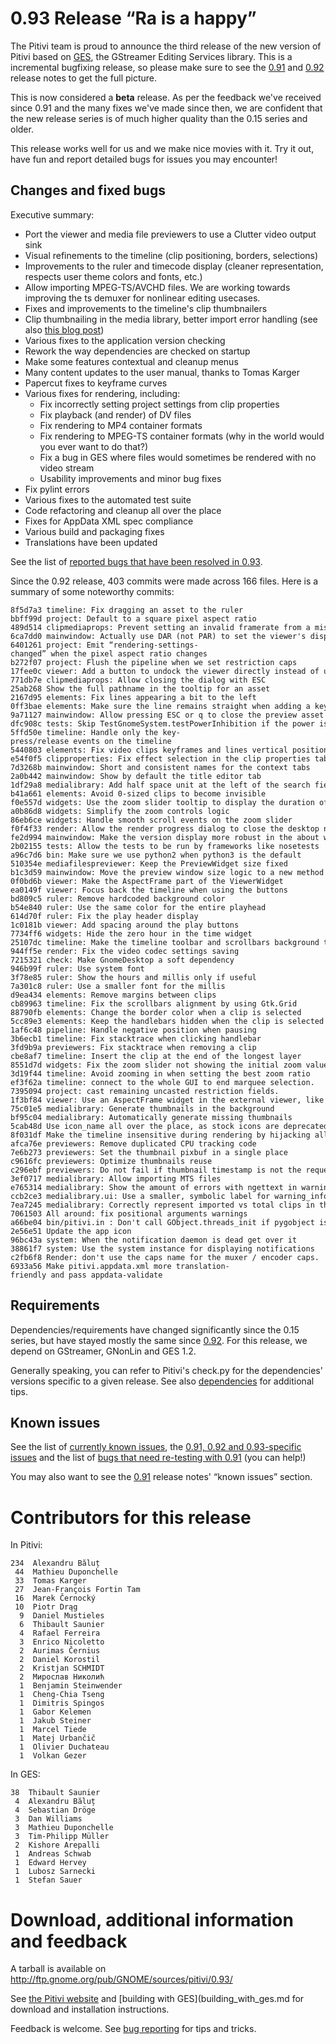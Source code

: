 # 0.93 Release “Ra is a happy”

The Pitivi team is proud to announce the third release of the new
version of Pitivi based on [GES](GES.md), the GStreamer Editing
Services library. This is a incremental bugfixing release, so please
make sure to see the [0.91](releases/0.91.md) and [0.92](releases/0.92.md)
release notes to get the full picture.

This is now considered a **beta** release. As per the feedback we've
received since 0.91 and the many fixes we've made since then, we are
confident that the new release series is of much higher quality than the
0.15 series and older.

This release works well for us and we make nice movies with it. Try it
out, have fun and report detailed bugs for issues you may encounter!

## Changes and fixed bugs

Executive summary:

-   Port the viewer and media file previewers to use a Clutter video
    output sink
-   Visual refinements to the timeline (clip positioning, borders,
    selections)
-   Improvements to the ruler and timecode display (cleaner
    representation, respects user theme colors and fonts, etc.)
-   Allow importing MPEG-TS/AVCHD files. We are working towards
    improving the ts demuxer for nonlinear editing usecases.
-   Fixes and improvements to the timeline's clip thumbnailers
-   Clip thumbnailing in the media library, better import error handling
    (see also [this blog
    post](http://jeff.ecchi.ca/blog/2014/01/04/scratching-some-media-library-itches/))
-   Various fixes to the application version checking
-   Rework the way dependencies are checked on startup
-   Make some features contextual and cleanup menus
-   Many content updates to the user manual, thanks to Tomas Karger
-   Papercut fixes to keyframe curves
-   Various fixes for rendering, including:
    -   Fix incorrectly setting project settings from clip properties
    -   Fix playback (and render) of DV files
    -   Fix rendering to MP4 container formats
    -   Fix rendering to MPEG-TS container formats (why in the world
        would you ever want to do that?)
    -   Fix a bug in GES where files would sometimes be rendered with no
        video stream
    -   Usability improvements and minor bug fixes
-   Fix pylint errors
-   Various fixes to the automated test suite
-   Code refactoring and cleanup all over the place
-   Fixes for AppData XML spec compliance
-   Various build and packaging fixes
-   Translations have been updated

See the list of [reported bugs that have been resolved in
0.93](https://bugzilla.gnome.org/buglist.cgi?product=pitivi;target_milestone=0.93).

Since the 0.92 release, 403 commits were made across 166 files. Here is
a summary of some noteworthy commits:

```
8f5d7a3 timeline: Fix dragging an asset to the ruler
bbff99d project: Default to a square pixel aspect ratio
489d514 clipmediaprops: Prevent setting an invalid framerate from a misdetected clip
6ca7dd0 mainwindow: Actually use DAR (not PAR) to set the viewer's display aspect ratio
6401261 project: Emit “rendering-settings-changed” when the pixel aspect ratio changes
b272f07 project: Flush the pipeline when we set restriction caps
17fee0c viewer: Add a button to undock the viewer directly instead of using menu actions
771db7e clipmediaprops: Allow closing the dialog with ESC
25ab268 Show the full pathname in the tooltip for an asset
2167d95 elements: Fix lines appearing a bit to the left
0ff3bae elements: Make sure the line remains straight when adding a keyframe when clicked
9a71127 mainwindow: Allow pressing ESC or q to close the preview asset window
dfc908c tests: Skip TestGnomeSystem.testPowerInhibition if the power is inhibited
5ffd50e timeline: Handle only the key-press/release events on the timeline
5440803 elements: Fix video clips keyframes and lines vertical position
e54f0f5 clipproperties: Fix effect selection in the clip properties tab
7d3268b mainwindow: Short and consistent names for the context tabs
2a0b442 mainwindow: Show by default the title editor tab
1df29a8 medialibrary: Add half space unit at the left of the search field
b41a661 elements: Avoid 0-sized clips to become invisible
f0e557d widgets: Use the zoom slider tooltip to display the duration of the displayed timeline
a0b86d8 widgets: Simplify the zoom controls logic
86eb6ce widgets: Handle smooth scroll events on the zoom slider
f0f4f33 render: Allow the render progress dialog to close the desktop notification
fe2d994 mainwindow: Make the version display more robust in the about window
2b02155 tests: Allow the tests to be run by frameworks like nosetests
a96c7d6 bin: Make sure we use python2 when python3 is the default
510354e mediafilespreviewer: Keep the PreviewWidget size fixed
b1c3d59 mainwindow: Move the preview window size logic to a new method
0f0bd6b viewer: Make the AspectFrame part of the ViewerWidget
ea0149f viewer: Focus back the timeline when using the buttons
bd809c5 ruler: Remove hardcoded background color
b54e840 ruler: Use the same color for the entire playhead
614d70f ruler: Fix the play header display
1c0181b viewer: Add spacing around the play buttons
7734ff6 widgets: Hide the zero hour in the time widget
25107dc timeline: Make the timeline toolbar and scrollbars background transparent
944ff5e render: Fix the video codec settings saving
7215321 check: Make GnomeDesktop a soft dependency
946b99f ruler: Use system font
3f78e85 ruler: Show the hours and millis only if useful
7a301c8 ruler: Use a smaller font for the millis
d9ea434 elements: Remove margins between clips
cb89963 timeline: Fix the scrollbars alignment by using Gtk.Grid
88790fb elements: Change the border color when a clip is selected
5cc89e3 elements: Keep the handlebars hidden when the clip is selected
1af6c48 pipeline: Handle negative position when pausing
3b6ecb1 timeline: Fix stacktrace when clicking handlebar
3fd9b9a previewers: Fix stacktrace when removing a clip
cbe8af7 timeline: Insert the clip at the end of the longest layer
8551d7d widgets: Fix the zoom slider not showing the initial zoom value
3d19f44 timeline: Avoid zooming in when setting the best zoom ratio
ef3f62a timeline: connect to the whole GUI to end marquee selection.
7395094 project: cast remaining uncasted restriction fields.
1f3bf84 viewer: Use an AspectFrame widget in the external viewer, like the internal one
75c01e5 medialibrary: Generate thumbnails in the background
bf95c04 medialibrary: Automatically generate missing thumbnails
5cab48d Use icon_name all over the place, as stock icons are deprecated in GTK+ 3.10
8f031df Make the timeline insensitive during rendering by hijacking all events
afca76e previewers: Remove duplicated CPU tracking code
7e6b273 previewers: Set the thumbnail pixbuf in a single place
c9616fc previewers: Optimize thumbnails reuse
c296ebf previewers: Do not fail if thumbnail timestamp is not the requested one
3ef0717 medialibrary: Allow importing MTS files
e765314 medialibrary: Show the amount of errors with ngettext in warning_infobar
ccb2ce3 medialibrary.ui: Use a smaller, symbolic label for warning_infobar close button
7ea7245 medialibrary: Correctly represent imported vs total clips in the progressbar
7061503 All around: fix positional arguments warnings
a66be04 bin/pitivi.in : Don't call GObject.threads_init if pygobject is recent enough.
2e56e51 Update the app icon
96bc43a system: When the notification daemon is dead get over it
38861f7 system: Use the system instance for displaying notifications
c2fb6f8 Render: don't use the caps name for the muxer / encoder caps.
6933a56 Make pitivi.appdata.xml more translation-friendly and pass appdata-validate
```

## Requirements

Dependencies/requirements have changed significantly since the 0.15
series, but have stayed mostly the same since [0.92](releases/0.92.md).
For this release, we depend on GStreamer, GNonLin and GES 1.2.

Generally speaking, you can refer to Pitivi's check.py for the
dependencies' versions specific to a given release. See also
[dependencies](attic/Dependencies.md) for additional tips.

## Known issues

See the list of [currently known
issues](https://bugzilla.gnome.org/buglist.cgi?query_format=advanced;bug_severity=blocker;bug_severity=critical;bug_severity=major;bug_severity=normal;bug_severity=minor;bug_severity=trivial;bug_status=NEW;bug_status=ASSIGNED;bug_status=REOPENED;product=pitivi),
the [0.91, 0.92 and 0.93-specific
issues](https://bugzilla.gnome.org/buglist.cgi?query_format=advanced&version=0.91&version=0.92&version=0.93&resolution=---&product=pitivi)
and the list of [bugs that need re-testing with
0.91](https://bugzilla.gnome.org/buglist.cgi?query_format=advanced;bug_status=NEEDINFO;target_milestone=0.91;product=pitivi)
(you can help!)

You may also want to see the [0.91](releases/0.91.md) release notes'
“known issues” section.

# Contributors for this release

In Pitivi:

```
234  Alexandru Băluț
 44  Mathieu Duponchelle
 33  Tomas Karger
 27  Jean-François Fortin Tam
 16  Marek Černocký
 10  Piotr Drąg
  9  Daniel Mustieles
  6  Thibault Saunier
  4  Rafael Ferreira
  3  Enrico Nicoletto
  2  Aurimas Černius
  2  Daniel Korostil
  2  Kristjan SCHMIDT
  2  Мирослав Николић
  1  Benjamin Steinwender
  1  Cheng-Chia Tseng
  1  Dimitris Spingos
  1  Gabor Kelemen
  1  Jakub Steiner
  1  Marcel Tiede
  1  Matej Urbančič
  1  Olivier Duchateau
  1  Volkan Gezer
```

In GES:

```
38  Thibault Saunier
 4  Alexandru Băluț
 4  Sebastian Dröge
 3  Dan Williams
 3  Mathieu Duponchelle
 3  Tim-Philipp Müller
 2  Kishore Arepalli
 1  Andreas Schwab
 1  Edward Hervey
 1  Lubosz Sarnecki
 1  Stefan Sauer
```

# Download, additional information and feedback

A tarball is available on
<http://ftp.gnome.org/pub/GNOME/sources/pitivi/0.93/>

See [the Pitivi website](http://www.pitivi.org) and [building with
GES](building_with_ges.md for download and installation
instructions.

Feedback is welcome. See [bug reporting](Bug_reporting.md) for
tips and tricks.
